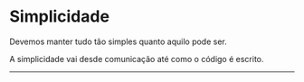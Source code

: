 # Simplicidade

Devemos manter tudo tão simples quanto aquilo pode ser.

A simplicidade vai desde comunicação até como o código é escrito.

---
